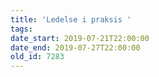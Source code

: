 ```yaml
---
title: 'Ledelse i praksis '
tags:
date_start: 2019-07-21T22:00:00
date_end: 2019-07-27T22:00:00
old_id: 7283
---
```

